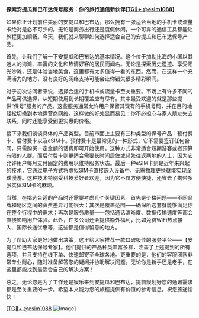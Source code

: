**探索安提瓜和巴布达保号服务：你的旅行通信新伙伴[[TG💪+ @esim1088](https://t.me/s/esim1088)]**

如果你正计划前往美丽的安提瓜和巴布达，那么拥有一张适合当地的手机卡或流量卡绝对是必不可少的。无论是商务出行还是度假休闲，一个可靠的通信工具都能让旅程更加顺畅。今天，我们就来聊聊如何选择适合自己的安提瓜和巴布达保号产品。

首先，让我们了解一下安提瓜和巴布达的基本情况。这个位于加勒比海的小国以其迷人的海滩、丰富的文化和热情好客的居民而闻名。无论是探索历史遗迹、享受阳光沙滩，还是体验当地美食，这里都有太多值得一看的东西。然而，在这样一个充满活力的地方，没有良好的网络支持可能会让你错失很多精彩瞬间。

对于初次访问者来说，选择合适的手机卡或流量卡至关重要。市场上有许多不同的产品可供选择，从短期使用到长期覆盖应有尽有。其中最受欢迎的就是那些提供“保号”服务的产品。这些服务通常允许用户保留其现有的手机号码，并在目的地轻松切换到本地运营商网络。这样做的好处显而易见：你不必担心与家人朋友失去联系，同时还能享受到更实惠的价格。

接下来我们谈谈具体的产品类型。目前市面上主要有三种类型的保号产品：预付费卡、后付费卡以及eSIM卡。预付费卡是最常见的一种形式，它不需要签订任何合同，只需购买一定金额的话费即可开始使用。这种方式非常适合短期游客或者预算有限的人群。而后付费卡则更适合需要长时间居住或频繁往返两地的人士，因为它允许用户每月支付固定的费用以维持服务状态。最后一种eSIM卡则是近年来兴起的技术，它通过电子方式将虚拟SIM卡直接嵌入设备中，无需物理更换就能实现全球漫游。这种技术特别受科技爱好者欢迎，因为它不仅方便快捷，还省去了携带多张实体SIM卡的麻烦。

当然，在挑选合适的产品时还需要考虑几个关键因素。首先是价格问题——不同品牌和地区之间的资费差异可能很大；其次是覆盖范围——确保所选套餐能够满足你在整个行程中的需求；再次是服务质量——包括通话清晰度、数据传输速度等都会直接影响用户体验。此外，许多公司还会提供额外福利，比如免费WiFi热点接入、国际长途优惠等，这些都是值得留意的地方。

为了帮助大家更好地做出决策，这里给大家推荐一款口碑极佳的服务平台——【安提瓜和巴布达保号专家】。他们提供的产品种类丰富多样，涵盖了上述提到的所有选项，并且支持在线下单、快速邮寄至全球各地。更重要的是，他们的客服团队非常专业耐心，随时准备解答您的疑问并协助解决问题。无论你是新手还是老手，在这里都能找到最适合自己的解决方案！

总之，无论您是为了工作还是娱乐来到安提瓜和巴布达，提前规划好您的通讯需求都是至关重要的一步。希望本文能为您的旅程提供有价值的参考信息。祝您旅途愉快！

[[TG💪+ @esim1088](https://t.me/s/esim1088) ![Image](https://i.postimg.cc/4NQfJmqS/Snipaste-2025-05-13-00-14-12.png)]